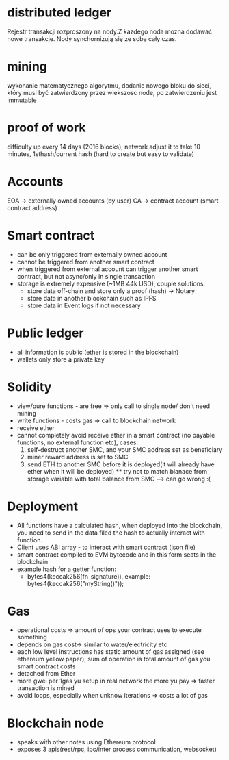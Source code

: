 # distributed ledger
  Rejestr transakcji rozproszony na nody.Z kazdego noda mozna dodawać nowe transakcje. Nody synchornizują się ze sobą cały czas.
# mining
  wykonanie matematycznego algorytmu, dodanie nowego bloku do sieci, który musi być zatwierdzony przez wiekszosc node, po zatwierdzeniu jest immutable
# proof of work
  difficulty up every 14 days (2016 blocks), network adjust it to take 10 minutes, 1sthash/current hash (hard to create but easy to validate)

# Accounts
EOA -> externally owned accounts (by user)
CA -> contract account (smart contract address)

# Smart contract
- can be only triggered from externally owned account
- cannot be triggered from another smart contract
- when triggered from external account can trigger another smart contract, but not async/only in single transaction
- storage is extremely expensive (~1MB 44k USD), couple solutions:
  - store data off-chain and store only a proof (hash) -> Notary
  - store data in another blockchain such as IPFS
  - store data in Event logs if not necessary 

# Public ledger
- all information is public (ether is stored in the blockchain)
- wallets only store a private key

# Solidity 
- view/pure functions - are free => only call to single node/ don't need mining
- write functions - costs gas => call to blockchain network
- receive ether
- cannot completely avoid receive ether in a smart contract (no payable functions, no external function etc), cases:
  1. self-destruct another SMC, and your SMC address set as beneficiary
  2. miner reward address is set to SMC
  3. send ETH to another SMC before it is deployed(it will already have ether when it will be deployed)
  ** try not to match blanace from storage variable with total balance from SMC --> can go wrong :(

# Deployment
- All functions have a calculated hash, when deployed into the blockchain, you need to send in the data filed the hash to actually interact with function.
- Client uses ABI array - to interact with smart contract (json file) 
- smart contract compiled to EVM bytecode and in this form seats in the blockchain
- example hash for a getter function:
  - bytes4(keccak256(fn_signature)), example: bytes4(keccak256("myString()"));

# Gas
- operational costs => amount of ops your contract uses to execute something
- depends on gas cost-> similar to water/electricity etc
- each low level instructions has static amount of gas assigned  (see ethereum yellow paper), sum of operation is total amount of gas you smart contract costs
- detached from Ether 
- more gwei per 1gas yu setup in real network the more yu pay => faster transaction is mined
- avoid loops, especially when unknow iterations => costs a lot of gas

# Blockchain node
- speaks with other notes using Ethereum protocol
- exposes 3 apis(rest/rpc, ipc/inter process communication, websocket)